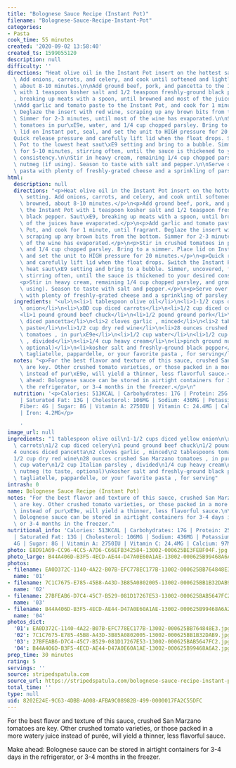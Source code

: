 ```yaml
---
title: "Bolognese Sauce Recipe (Instant Pot)"
filename: "Bolognese-Sauce-Recipe-Instant-Pot"
categories:
- Pasta
cook_time: 55 minutes
created: '2020-09-02 13:58:40'
created_ts: 1599055120
description: null
difficulty: ''
directions: "Heat olive oil in the Instant Pot insert on the hottest saut\xE9 setting.\
  \ Add onions, carrots, and celery, and cook until softened and lightly browned,\
  \ about 8-10 minutes.\n\nAdd ground beef, pork, and pancetta to the Instant Pot\
  \ with 1 teaspoon kosher salt and 1/2 teaspoon freshly-ground black pepper. Saut\xE9\
  , breaking up meats with a spoon, until browned and most of the juices have evaporated.\n\
  \nAdd garlic and tomato paste to the Instant Pot, and cook for 1 minute, until fragrant.\
  \ Deglaze the insert with red wine, scraping up any brown bits from the bottom.\
  \ Simmer for 2-3 minutes, until most of the wine has evaporated.\n\nStir in crushed\
  \ tomatoes in pur\xE9e, water, and 1/4 cup chopped parsley. Bring to a simmer. Place\
  \ lid on Instant pot, seal, and set the unit to HIGH pressure for 20 minutes.\n\n\
  Quick release pressure and carefully lift lid when the float drops. Switch the Instant\
  \ Pot to the lowest heat saut\xE9 setting and bring to a bubble. Simmer, uncovered,\
  \ for 5-10 minutes, stirring often, until the sauce is thickened to your desired\
  \ consistency.\n\nStir in heavy cream, remaining 1/4 cup chopped parsley, and ground\
  \ nutmeg (if using). Season to taste with salt and pepper.\n\nServe over cooked\
  \ pasta with plenty of freshly-grated cheese and a sprinkling of parsley, if desired."
html:
  description: null
  directions: "<p>Heat olive oil in the Instant Pot insert on the hottest saut\xE9\
    \ setting. Add onions, carrots, and celery, and cook until softened and lightly\
    \ browned, about 8-10 minutes.</p>\n<p>Add ground beef, pork, and pancetta to\
    \ the Instant Pot with 1 teaspoon kosher salt and 1/2 teaspoon freshly-ground\
    \ black pepper. Saut\xE9, breaking up meats with a spoon, until browned and most\
    \ of the juices have evaporated.</p>\n<p>Add garlic and tomato paste to the Instant\
    \ Pot, and cook for 1 minute, until fragrant. Deglaze the insert with red wine,\
    \ scraping up any brown bits from the bottom. Simmer for 2-3 minutes, until most\
    \ of the wine has evaporated.</p>\n<p>Stir in crushed tomatoes in pur\xE9e, water,\
    \ and 1/4 cup chopped parsley. Bring to a simmer. Place lid on Instant pot, seal,\
    \ and set the unit to HIGH pressure for 20 minutes.</p>\n<p>Quick release pressure\
    \ and carefully lift lid when the float drops. Switch the Instant Pot to the lowest\
    \ heat saut\xE9 setting and bring to a bubble. Simmer, uncovered, for 5-10 minutes,\
    \ stirring often, until the sauce is thickened to your desired consistency.</p>\n\
    <p>Stir in heavy cream, remaining 1/4 cup chopped parsley, and ground nutmeg (if\
    \ using). Season to taste with salt and pepper.</p>\n<p>Serve over cooked pasta\
    \ with plenty of freshly-grated cheese and a sprinkling of parsley, if desired.</p>\n"
  ingredients: "<ul>\n<li>1 tablespoon olive oil</li>\n<li>1-1/2 cups diced yellow\
    \ onion</li>\n<li>\xBD cup diced carrots</li>\n<li>1/2 cup diced celery</li>\n\
    <li>1 pound ground beef chuck</li>\n<li>1/2 pound ground pork</li>\n<li>4 ounces\
    \ diced pancetta</li>\n<li>2 cloves garlic , minced</li>\n<li>2 tablespoons tomato\
    \ paste</li>\n<li>1/2 cup dry red wine</li>\n<li>28 ounces crushed San Marzano\
    \ tomatoes , in pur\xE9e</li>\n<li>1/2 cup water</li>\n<li>1/2 cup Italian parsley\
    \ , divided</li>\n<li>1/4 cup heavy cream</li>\n<li>pinch ground nutmeg (to taste,\
    \ optional)</li>\n<li>kosher salt and freshly-ground black pepper</li>\n<li>cooked\
    \ tagliatelle, pappardelle, or your favorite pasta , for serving</li>\n</ul>\n"
  notes: "<p>For the best flavor and texture of this sauce, crushed San Marzano tomatoes\
    \ are key. Other crushed tomato varieties, or those packed in a more watery juice\
    \ instead of pur\xE9e, will yield a thinner, less flavorful sauce.</p>\n<p>Make\
    \ ahead: Bolognese sauce can be stored in airtight containers for 3-4 days in\
    \ the refrigerator, or 3-4 months in the freezer.</p>\n"
  nutrition: '<p>Calories: 513KCAL | Carbohydrates: 17G | Protein: 25G | Fat: 37G
    | Saturated Fat: 13G | Cholesterol: 106MG | Sodium: 436MG | Potassium: 941MG |
    Fiber: 4G | Sugar: 8G | Vitamin A: 2750IU | Vitamin C: 24.4MG | Calcium: 97MG
    | Iron: 4.2MG</p>

    '
image_url: null
ingredients: "1 tablespoon olive oil\n1-1/2 cups diced yellow onion\n\xBD cup diced\
  \ carrots\n1/2 cup diced celery\n1 pound ground beef chuck\n1/2 pound ground pork\n\
  4 ounces diced pancetta\n2 cloves garlic , minced\n2 tablespoons tomato paste\n\
  1/2 cup dry red wine\n28 ounces crushed San Marzano tomatoes , in pur\xE9e\n1/2\
  \ cup water\n1/2 cup Italian parsley , divided\n1/4 cup heavy cream\npinch ground\
  \ nutmeg (to taste, optional)\nkosher salt and freshly-ground black pepper\ncooked\
  \ tagliatelle, pappardelle, or your favorite pasta , for serving"
intrash: 0
name: Bolognese Sauce Recipe (Instant Pot)
notes: "For the best flavor and texture of this sauce, crushed San Marzano tomatoes\
  \ are key. Other crushed tomato varieties, or those packed in a more watery juice\
  \ instead of pur\xE9e, will yield a thinner, less flavorful sauce.\n\nMake ahead:\
  \ Bolognese sauce can be stored in airtight containers for 3-4 days in the refrigerator,\
  \ or 3-4 months in the freezer."
nutritional_info: 'Calories: 513KCAL | Carbohydrates: 17G | Protein: 25G | Fat: 37G
  | Saturated Fat: 13G | Cholesterol: 106MG | Sodium: 436MG | Potassium: 941MG | Fiber:
  4G | Sugar: 8G | Vitamin A: 2750IU | Vitamin C: 24.4MG | Calcium: 97MG | Iron: 4.2MG'
photo: E8D91A69-CC96-4CC5-A7D6-C66EFB342584-13002-000625BE3FEBF04F.jpg
photo_large: B44A406D-B3F5-4ECD-AE44-D47A0E60A1AE-13002-000625B99468A6A2.jpg
photos:
- filename: EA0D372C-1140-4A22-B07B-EFC778EC177B-13002-000625BB764848E3.jpg
  name: '01'
- filename: 7C1C7675-E785-45B8-A43D-3B85A0802005-13002-000625BB1B32DAB9.jpg
  name: '02'
- filename: 27BFEAB6-D7C4-45C7-B529-081D17267E53-13002-000625BAB5647FC2.jpg
  name: '03'
- filename: B44A406D-B3F5-4ECD-AE44-D47A0E60A1AE-13002-000625B99468A6A2.jpg
  name: '04'
photos_dict:
  '01': EA0D372C-1140-4A22-B07B-EFC778EC177B-13002-000625BB764848E3.jpg
  '02': 7C1C7675-E785-45B8-A43D-3B85A0802005-13002-000625BB1B32DAB9.jpg
  '03': 27BFEAB6-D7C4-45C7-B529-081D17267E53-13002-000625BAB5647FC2.jpg
  '04': B44A406D-B3F5-4ECD-AE44-D47A0E60A1AE-13002-000625B99468A6A2.jpg
prep_time: 30 minutes
rating: 5
servings: ''
source: stripedspatula.com
source_url: https://stripedspatula.com/bolognese-sauce-recipe-instant-pot/
total_time: ''
type: null
uid: 8202E24E-9C63-4DBB-A008-AFBA9C08982B-499-0000017FA2C55DFC
---
```

For the best flavor and texture of this sauce, crushed San Marzano tomatoes are key. Other crushed tomato varieties, or those packed in a more watery juice instead of purée, will yield a thinner, less flavorful sauce.

Make ahead: Bolognese sauce can be stored in airtight containers for 3-4 days in the refrigerator, or 3-4 months in the freezer.
